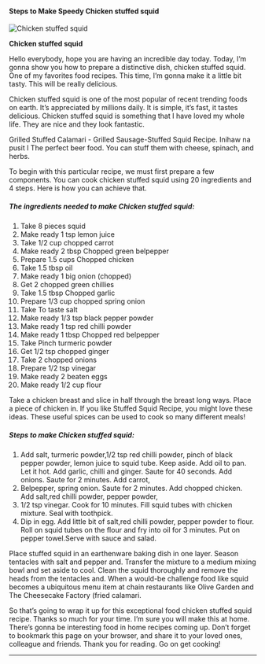             

#### Steps to Make Speedy Chicken stuffed squid

![Chicken stuffed squid](https://img-global.cpcdn.com/recipes/6adb626bf528add8/751x532cq70/chicken-stuffed-squid-recipe-main-photo.jpg)

**Chicken stuffed squid**

Hello everybody, hope you are having an incredible day today. Today, I’m gonna show you how to prepare a distinctive dish, chicken stuffed squid. One of my favorites food recipes. This time, I’m gonna make it a little bit tasty. This will be really delicious.

Chicken stuffed squid is one of the most popular of recent trending foods on earth. It’s appreciated by millions daily. It is simple, it’s fast, it tastes delicious. Chicken stuffed squid is something that I have loved my whole life. They are nice and they look fantastic.

Grilled Stuffed Calamari - Grilled Sausage-Stuffed Squid Recipe. Inihaw na pusit I The perfect beer food. You can stuff them with cheese, spinach, and herbs.

To begin with this particular recipe, we must first prepare a few components. You can cook chicken stuffed squid using 20 ingredients and 4 steps. Here is how you can achieve that.

##### The ingredients needed to make Chicken stuffed squid:

1.  Take 8 pieces squid
2.  Make ready 1 tsp lemon juice
3.  Take 1/2 cup chopped carrot
4.  Make ready 2 tbsp Chopped green belpepper
5.  Prepare 1.5 cups Chopped chicken
6.  Take 1.5 tbsp oil
7.  Make ready 1 big onion (chopped)
8.  Get 2 chopped green chillies
9.  Take 1.5 tbsp Chopped garlic
10.  Prepare 1/3 cup chopped spring onion
11.  Take To taste salt
12.  Make ready 1/3 tsp black pepper powder
13.  Make ready 1 tsp red chilli powder
14.  Make ready 1 tbsp Chopped red belpepper
15.  Take Pinch turmeric powder
16.  Get 1/2 tsp chopped ginger
17.  Take 2 chopped onions
18.  Prepare 1/2 tsp vinegar
19.  Make ready 2 beaten eggs
20.  Make ready 1/2 cup flour

Take a chicken breast and slice in half through the breast long ways. Place a piece of chicken in. If you like Stuffed Squid Recipe, you might love these ideas. These useful spices can be used to cook so many different meals!

##### Steps to make Chicken stuffed squid:

1.  Add salt, turmeric powder,1/2 tsp red chilli powder, pinch of black pepper powder, lemon juice to squid tube. Keep aside. Add oil to pan. Let it hot. Add garlic, chilli and ginger. Saute for 40 seconds. Add onions. Saute for 2 minutes. Add carrot,
2.  Belpepper, spring onion. Saute for 2 minutes. Add chopped chicken. Add salt,red chilli powder, pepper powder,
3.  1/2 tsp vinegar. Cook for 10 minutes. Fill squid tubes with chicken mixture. Seal with toothpick.
4.  Dip in egg. Add little bit of salt,red chilli powder, pepper powder to flour. Roll on squid tubes on the flour and fry into oil for 3 minutes. Put on pepper towel.Serve with sauce and salad.

Place stuffed squid in an earthenware baking dish in one layer. Season tentacles with salt and pepper and. Transfer the mixture to a medium mixing bowl and set aside to cool. Clean the squid thoroughly and remove the heads from the tentacles and. When a would-be challenge food like squid becomes a ubiquitous menu item at chain restaurants like Olive Garden and The Cheesecake Factory (fried calamari.

So that’s going to wrap it up for this exceptional food chicken stuffed squid recipe. Thanks so much for your time. I’m sure you will make this at home. There’s gonna be interesting food in home recipes coming up. Don’t forget to bookmark this page on your browser, and share it to your loved ones, colleague and friends. Thank you for reading. Go on get cooking!

* * *
